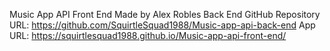 Music App API Front End
Made by Alex Robles
Back End GitHub Repository URL: https://github.com/SquirtleSquad1988/Music-app-api-back-end
App URL: https://squirtlesquad1988.github.io/Music-app-api-front-end/
